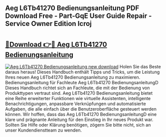 ## Aeg L6Tb41270 Bedienungsanleitung PDF Download Free - Part-GqE User Guide Repair - Service Owner Edition Icroj

# <h2><a href="http://df1jid.blite.top/?on=Aeg+L6Tb41270+Bedienungsanleitung">🔗Download 👉🔴 Aeg L6Tb41270 Bedienungsanleitung</a></h2>

[![Aeg L6Tb41270 Bedienungsanleitung new download](https://i.imgur.com/lujVjoI.png)](http://df1jid.blite.top/?on=Aeg+L6Tb41270+Bedienungsanleitung)
Holen Sie das Beste daraus heraus! Dieses Handbuch enthält Tipps und Tricks, um die Leistung Ihres neuen Aeg L6Tb41270 Bedienungsanleitung zu maximieren. Bedienungsanleitung für Fachleute Aeg L6Tb41270 BedienungsanleitungD Dieses Handbuch richtet sich an Fachleute, die mit der Bedienung von Produkttypen vertraut sind. Aeg L6Tb41270 Bedienungsanleitung bietet eine Reihe erweiterter Funktionen wie virtuelle Assistenten, intelligente Benachrichtigungen, anpassbare Verknüpfungen und automatisierte Aufgaben, die alle einfach über die Benutzeroberfläche gesteuert werden können. Wir hoffen, dass das Aeg L6Tb41270 BedienungsanleitungD eine klare und prägnante Anleitung für den Einstieg in Ihr neues Produkt war. Sollten Sie Hilfe oder Klärung benötigen, zögern Sie bitte nicht, sich an unser Kundendienstteam zu wenden.

